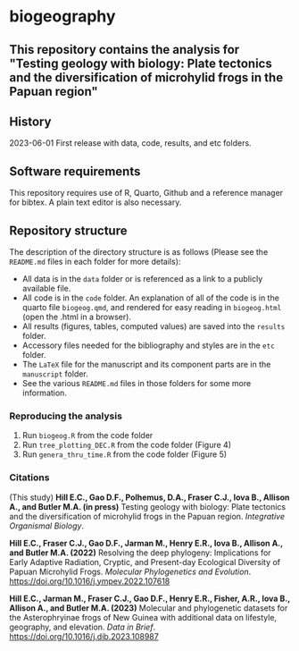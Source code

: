 # biogeography

## This repository contains the analysis for "Testing geology with biology: Plate tectonics and the diversification of microhylid frogs in the Papuan region"

## History

2023-06-01 First release with data, code, results, and etc folders.

## Software requirements

This repository requires use of R, Quarto, Github and a reference manager for bibtex. A plain text editor is also necessary. 

## Repository structure

The description of the directory structure is as follows (Please see the `README.md` files in each folder for more details):

* All data is in the `data` folder or is referenced as a link to a publicly available file.
* All code is in the `code` folder. An explanation of all of the code is in the quarto file `biogeog.qmd`, and rendered for easy reading in `biogeog.html` (open the .html in a browser).
* All results (figures, tables, computed values) are saved into the `results` folder.
* Accessory files needed for the bibliography and styles are in the `etc` folder.
* The `LaTeX` file for the manuscript and its component parts are in the `manuscript` folder.
* See the various `README.md` files in those folders for some more information.

	
### Reproducing the analysis

1. Run `biogeog.R` from the code folder
2. Run `tree_plotting_DEC.R` from the code folder (Figure 4)
3. Run `genera_thru_time.R` from the code folder (Figure 5)

### Citations

(This study) __Hill E.C., Gao D.F., Polhemus, D.A., Fraser C.J., Iova B., Allison A., and  Butler M.A. (in press)__ Testing geology with biology: Plate tectonics and the diversification of microhylid frogs in the Papuan region.  _Integrative Organismal Biology_.  

__Hill E.C., Fraser C.J., Gao D.F., Jarman M., Henry E.R., Iova B., Allison A., and  Butler M.A. (2022)__ Resolving the deep phylogeny: Implications for Early Adaptive Radiation, Cryptic, and Present-day Ecological Diversity of Papuan Microhylid Frogs.  _Molecular Phylogenetics and Evolution_. <https://doi.org/10.1016/j.ympev.2022.107618>

__Hill E.C., Jarman M., Fraser C.J., Gao D.F., Henry E.R., Fisher, A.R., Iova B., Allison A., and  Butler M.A. (2023)__ Molecular and phylogenetic datasets for the Asterophryinae frogs of New Guinea with additional data on lifestyle, geography, and elevation. _Data in Brief_. <https://doi.org/10.1016/j.dib.2023.108987>

